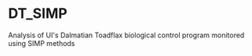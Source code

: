 # DT_SIMP
Analysis of UI's Dalmatian Toadflax biological control program monitored using SIMP methods
